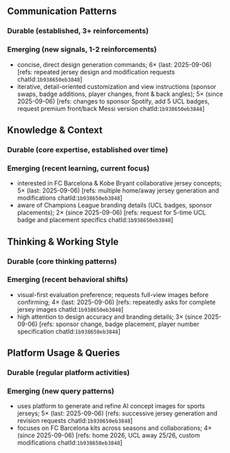 ## Communication Patterns
### Durable (established, 3+ reinforcements)

### Emerging (new signals, 1-2 reinforcements)
- concise, direct design generation commands; 6× (last: 2025-09-06) [refs: repeated jersey design and modification requests chatId:`1b938650eb3848`]
- iterative, detail-oriented customization and view instructions (sponsor swaps, badge additions, player changes, front & back angles); 5× (since 2025-09-06) [refs: changes to sponsor Spotify, add 5 UCL badges, request premium front/back Messi version chatId:`1b938650eb3848`]

## Knowledge & Context
### Durable (core expertise, established over time)

### Emerging (recent learning, current focus)
- interested in FC Barcelona & Kobe Bryant collaborative jersey concepts; 5× (last: 2025-09-06) [refs: multiple home/away jersey generation and modifications chatId:`1b938650eb3848`]
- aware of Champions League branding details (UCL badges, sponsor placements); 2× (since 2025-09-06) [refs: request for 5-time UCL badge and placement specifics chatId:`1b938650eb3848`]

## Thinking & Working Style
### Durable (core thinking patterns)

### Emerging (recent behavioral shifts)
- visual-first evaluation preference; requests full-view images before confirming; 4× (last: 2025-09-06) [refs: repeatedly asks for complete jersey images chatId:`1b938650eb3848`]
- high attention to design accuracy and branding details; 3× (since 2025-09-06) [refs: sponsor change, badge placement, player number specification chatId:`1b938650eb3848`]

## Platform Usage & Queries
### Durable (regular platform activities)

### Emerging (new query patterns)
- uses platform to generate and refine AI concept images for sports jerseys; 5× (last: 2025-09-06) [refs: successive jersey generation and revision requests chatId:`1b938650eb3848`]
- focuses on FC Barcelona kits across seasons and collaborations; 4× (since 2025-09-06) [refs: home 2026, UCL away 25/26, custom modifications chatId:`1b938650eb3848`]